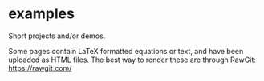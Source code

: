 # examples
Short projects and/or demos.

Some pages contain LaTeX formatted equations or text, and have
been uploaded as HTML files. The best way to render these are
through RawGit: https://rawgit.com/
